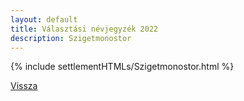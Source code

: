 ```yaml
---
layout: default
title: Választási névjegyzék 2022
description: Szigetmonostor
---
```


{% include settlementHTMLs/Szigetmonostor.html %}

[Vissza](./)